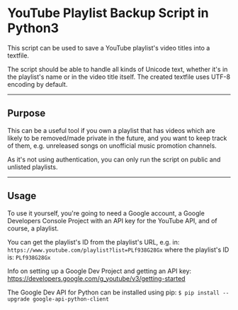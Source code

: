 YouTube Playlist Backup Script in Python3
=========================================


This script can be used to save a YouTube playlist's video titles into a textfile.

The script should be able to handle all kinds of Unicode text, whether it's in the playlist's name or in the video title itself. The created textfile uses UTF-8 encoding by default.

----------


Purpose
-------------

This can be a useful tool if you own a playlist that has videos which
are likely to be removed/made private in the future, and you want to
keep track of them, e.g. unreleased songs on unofficial music promotion
channels.

As it's not using authentication, you can only run the script on public
and unlisted playlists.

----------

Usage
-------------

To use it yourself, you're going to need a Google account,
a Google Developers Console Project with an API key for the YouTube API,
and of course, a playlist.

You can get the playlist's ID from the playlist's URL, e.g. in:
```https://www.youtube.com/playlist?list=PLf938G28Gx```
where the playlist's ID is:
```PLf938G28Gx```

Info on setting up a Google Dev Project and getting an API key:
https://developers.google.com/g_youtube/v3/getting-started

The Google Dev API for Python can be installed using pip:
```$ pip install --upgrade google-api-python-client```